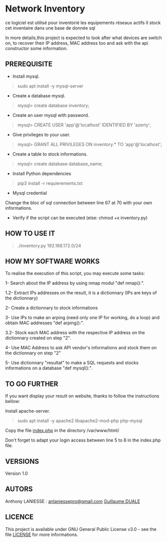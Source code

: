 # Network Inventory

ce logiciel est utilisé pour inventorié les equipements réseaux actifs
Il stock cet inventaire dans une base de donnée sql

In more details,this project is expected to look after what devices are switch on, to recover their IP address, MAC address too and ask with the api constructor some information.

## PREREQUISITE

- Install mysql.

> sudo apt install -y mysql-server

- Create a database mysql.

> mysql> create database inventory;

- Create an user mysql with password.

> mysql> CREATE USER 'app'@'localhost' IDENTIFIED BY 'azerty';

- Give privileges to your user.

> mysql> GRANT ALL PRIVILEGES ON inventory.* TO 'app'@'localhost';

- Create a table to stock informations.

> mysql> create database database_name;

- Install Python dependencies

> pip3 install -r requierements.txt

- Mysql credential

Change the bloc of sql connection between line 67 at 70 with your own informations.

- Verify if the script can be executed (else: chmod +x inventory.py)

## HOW TO USE IT

> ./inventory.py 192.168.172.0/24

## HOW MY SOFTWARE WORKS
To realise the execution of this script, you may execute some tasks:

1- Search about the IP address by using nmap modul "def nmap():".

1.2- Extract IPs addresses on the result, it is a dictionnary (IPs are keys of the dictionnary)

2- Create a dictionnary to stock informations

3- Use IPs to make an arping (need only one IP for working, do a loop) and obtain MAC addresses "def arping():".

3.2- Stock each MAC address with the respective IP address on the dictionnary created on step "2".

4- Use MAC Address to ask API vendor's informations and stock them on the dictionnary on step "2"

5- Use dictionnary "resultat" to make a SQL requests and stocks informations on a database "def mysql():".

## TO GO FURTHER
If you want display your result on website, thanks to follow the instructions bellow: 

Install apache-server.

> sudo apt install -y apache2 libapache2-mod-php php-mysql

Copy the file [index.php](index.php) in the directory /var/www/html/

Don't forget to adapt your login access between line 5 to 8 in the index.php file.

## VERSIONS
Version 1.0

## AUTORS
Anthony LANIESSE : anlaniessepro@gmail.com
[Guillaume DUALE](https://github.com/tazou)

## LICENCE
This project is available under GNU General Public License v3.0 - see the file [LICENSE](LICENSE) for more informations.


